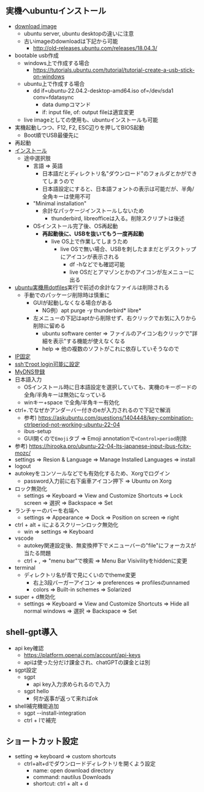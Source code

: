 ## 実機へubuntuインストール

* [download image](https://ubuntu.com/download)
  * ubuntu server, ubuntu desktopの違いに注意
  * 古いimageのdownloadは下記から可能
    * http://old-releases.ubuntu.com/releases/18.04.3/
* bootable usb作成
  * windows上で作成する場合
    * https://tutorials.ubuntu.com/tutorial/tutorial-create-a-usb-stick-on-windows
  * ubuntu上で作成する場合
    * dd if=ubuntu-22.04.2-desktop-amd64.iso of=/dev/sda1 conv=fdatasync
      * data dumpコマンド
      * if: input file, of: output fileは適宜変更
  * live imageとしての使用も、ubuntuインストールも可能
* 実機起動しつつ、F12, F2, ESC辺りを押してBIOS起動
  * Boot順でUSB最優先に
* 再起動
* [インストール](https://tutorials.ubuntu.com/tutorial/tutorial-install-ubuntu-desktop)
  * 途中選択肢
    * 言語 => 英語
      * 日本語だとディレクトリ名"ダウンロード"のフォルダとかができてしまうので
      * 日本語設定にすると、日本語フォントの表示は可能だが、半角/全角キーは使用不可
    * "Minimal installation"
      * 余計なパッケージインストールしないため
        * thunderbird, libreofficeは入る。削除スクリプトは後述
    * OSインストール完了後、OS再起動
      * **再起動後に、USBを抜いてもう一度再起動**
        * live OS上で作業してしまうため
          * live OSで無い場合、USBを刺したままだとデスクトップにアイコンが表示される
            * df -hなどでも確認可能
            * live OSだとアマゾンとかのアイコンが左メニューに出る
* [ubuntu実機用dotfiles](https://github.com/tokane888/dotfiles_ubuntu)実行で前述の余計なファイルは削除される
  * 手動でのパッケージ削除時は慎重に
    * GUIが起動しなくなる場合がある
      * NG例）apt purge -y thunderbird* libre*
    * 左メニューの下記はaptから削除せず、右クリックでお気に入りから削除に留める
      * ubuntu software center => ファイルのアイコン右クリックで"詳細を表示"する機能が使えなくなる
      * help => 他の複数のソフトがこれに依存していそうなので
* [IP固定](../linux/ubuntu/固定IP.md)
* [sshでroot login可能に設定](../ssh_prepare.md)
* [MyDNS登録](../linux/web_tools/mydns/MyDNS.md)
* 日本語入力
  * OSインストール時に日本語設定を選択していても、実機のキーボードの全角/半角キーは無効になっている
  * winキー+space で全角/半角キー有効化
* ctrl+.でなぜかアンダーバー付きのeが入力されるので下記で解消
  * 参考) https://askubuntu.com/questions/1404448/key-combination-ctrlperiod-not-working-ubuntu-22-04
  * ibus-setup
  * GUI開くので`Emoji`タブ => Emoji annotationで`<Control>period`削除
* 参考) https://hirooka.pro/ubuntu-22-04-lts-japanese-input-ibus-fcitx-mozc/
* settings => Resion & Language => Manage Installed Languages => install
* logout
* autokeyをコンソールなどでも有効化するため、Xorgでログイン
  * password入力前に右下歯車アイコン押下 => Ubuntu on Xorg
* ロック無効化
  * settings => Keyboard => View and Customize Shortcuts => Lock screen => 選択 => Backspace => Set
* ランチャーのバーを右端へ
  * settings => Appearance => Dock => Position on screen => right
* ctrl + alt + iによるスクリーンロック無効化
  * win => settings => Keyboard
* vscode
  * autokey関連設定後、無変換押下でメニューバーの"file"にフォーカスが当たる問題
  * ctrl + , => "menu bar"で検索 => Menu Bar Visivilityをhiddenに変更
* terminal
  * ディレクトリ名が青で見にくいのでtheme変更
    * 右上3段バーガーアイコン => preferences => profilesのunnamed
    * colors => Built-in schemes => Solarized
* super + d無効化
  * settings => Keyboard => View and Customize Shortcuts => Hide all normal windows => 選択 => Backspace => Set

## shell-gpt導入

* api key確認
  * https://platform.openai.com/account/api-keys
  * apiは使った分だけ課金され、chatGPTの課金とは別
* sgpt設定
  * sgpt
    * api key入力求められるので入力
  * sgpt hello
    * 何か返事が返って来ればok
* shell補完機能追加
  * sgpt --install-integration
  * ctrl + lで補完

## ショートカット設定

* setting => keyboard => custom shortcuts
  * ctrl+alt+dでダウンロードディレクトリを開くよう設定
    * name: open download directory
    * command: nautilus Downloads
    * shortcut: ctrl + alt + d
